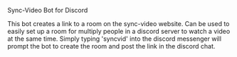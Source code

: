 Sync-Video Bot for Discord

This bot creates a link to a room on the sync-video website.
Can be used to easily set up a room for multiply people in a discord server to watch a video at the same time.
Simply typing 'syncvid' into the discord messenger will prompt the bot to create the room and post the link in the discord chat.
